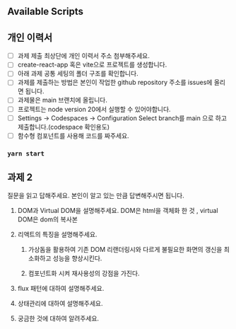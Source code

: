 ## Available Scripts

## 개인 이력서

- [ ] 과제 제출 최상단에 개인 이력서 주소 첨부해주세요.
- [ ] create-react-app 혹은 vite으로 프로젝트를 생성합니다.
- [ ] 아래 과제 공통 세팅의 폴더 구조를 확인합니다.
- [ ] 과제를 제출하는 방법은 본인이 작업한 github repository 주소를 issues에 올리면 됩니다.
- [ ] 과제물은 main 브랜치에 올립니다.
- [ ] 프로젝트는 node version 20에서 실행할 수 있어야합니다.
- [ ] Settings -> Codespaces -> Configuration Select branch를 main 으로 하고 제출합니다.(codespace 확인용도)
- [ ] 함수형 컴포넌트를 사용해 코드를 짜주세요.

### `yarn start`


## 과제 2
질문을 읽고 답해주세요. 본인이 알고 있는 만큼 답변해주시면 됩니다. 

1. DOM과 Virtual DOM을 설명해주세요.
    DOM은 html을 객체화 한 것 ,
    virtual DOM은 dom의 복사본
 
2. 리액트의 특징을 설명해주세요.
    1.  가상돔을 활용하여 기존 DOM 리랜더링시와 다르게
        불필요한 화면의 갱신을 최소화하고 성능을 향상시킨다.
    
    2.  컴포넌트화 시켜 재사용성의 강점을 가진다.

3. flux 패턴에 대하여 설명해주세요.
    
4. 상태관리에 대하여 설명해주세요.
5. 궁금한 것에 대하여 알려주세요. 